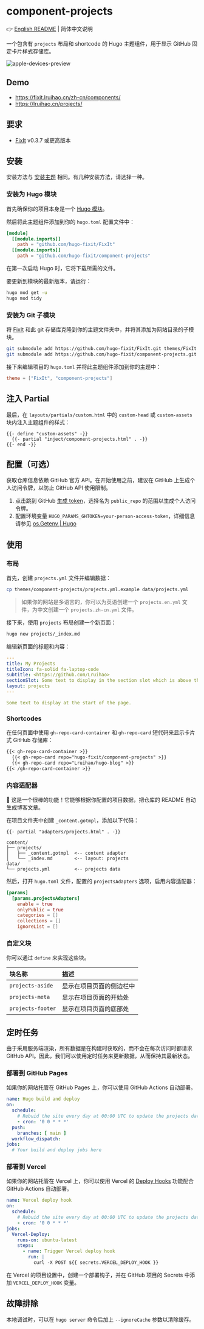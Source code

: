 # component-projects

👉 [English README](/README.md) | 简体中文说明

一个包含有 `projects` 布局和 shortcode 的 Hugo 主题组件，用于显示 GitHub 固定卡片样式存储库。

![apple-devices-preview](https://github.com/hugo-fixit/component-projects/assets/33419593/3f75bd94-90df-4057-bee5-cbe2a61422f1)

## Demo

- <https://fixit.lruihao.cn/zh-cn/components/>
- <https://lruihao.cn/projects/>

## 要求

- [FixIt](https://github.com/hugo-fixit) v0.3.7 或更高版本

## 安装

安装方法与 [安装主题](https://fixit.lruihao.cn/documentation/installation/) 相同。有几种安装方法，请选择一种。

### 安装为 Hugo 模块

首先确保你的项目本身是一个 [Hugo 模块](https://gohugo.io/hugo-modules/use-modules/#initialize-a-new-module)。

然后将此主题组件添加到你的 `hugo.toml` 配置文件中：

```toml
[module]
  [[module.imports]]
    path = "github.com/hugo-fixit/FixIt"
  [[module.imports]]
    path = "github.com/hugo-fixit/component-projects"
```

在第一次启动 Hugo 时，它将下载所需的文件。

要更新到模块的最新版本，请运行：

```bash
hugo mod get -u
hugo mod tidy
```

### 安装为 Git 子模块

将 [FixIt](https://github.com/hugo-fixit) 和此 git 存储库克隆到你的主题文件夹中，并将其添加为网站目录的子模块。

```bash
git submodule add https://github.com/hugo-fixit/FixIt.git themes/FixIt
git submodule add https://github.com/hugo-fixit/component-projects.git themes/component-projects
```

接下来编辑项目的 `hugo.toml` 并将此主题组件添加到你的主题中：

```toml
theme = ["FixIt", "component-projects"]
```

## 注入 Partial

最后，在 `layouts/partials/custom.html` 中的 `custom-head` 或 `custom-assets` 块内注入主题组件的样式：

```go-html-template
{{- define "custom-assets" -}}
  {{- partial "inject/component-projects.html" . -}}
{{- end -}}
```

## 配置（可选）

获取仓库信息依赖 GitHub 官方 API。在开始使用之前，建议在 GitHub 上生成个人访问令牌，以防止 GitHub API 使用限制。

1. 点击跳到 GitHub [生成 token](https://github.com/settings/tokens/new)，选择名为 `public_repo` 的范围以生成个人访问令牌。
2. 配置环境变量 `HUGO_PARAMS_GHTOKEN=your-person-access-token`，详细信息请参见 [os.Getenv | Hugo](https://gohugo.io/functions/os/getenv/#examples)

## 使用

### 布局

首先，创建 `projects.yml` 文件并编辑数据：

```bash
cp themes/component-projects/projects.yml.example data/projects.yml
```

> 如果你的网站是多语言的，你可以为英语创建一个 `projects.en.yml` 文件，为中文创建一个 `projects.zh-cn.yml` 文件。

接下来，使用 `projects` 布局创建一个新页面：

```bash
hugo new projects/_index.md
```

编辑新页面的标题和内容：

```yaml
---
title: My Projects
titleIcon: fa-solid fa-laptop-code
subtitle: <https://github.com/Lruihao>
sectionSlot: Some text to display in the section slot which is above the related articles list.
layout: projects
---

Some text to display at the start of the page.
```

### Shortcodes

在任何页面中使用 `gh-repo-card-container` 和 `gh-repo-card` 短代码来显示卡片式 GitHub 存储库：

```markdown
{{< gh-repo-card-container >}}
  {{< gh-repo-card repo="hugo-fixit/component-projects" >}}
  {{< gh-repo-card repo="Lruihao/hugo-blog" >}}
{{< /gh-repo-card-container >}}
```

### 内容适配器

:tada: 这是一个很棒的功能！它能够根据你配置的项目数据，把仓库的 README 自动生成博客文章。

在项目文件夹中创建 `_content.gotmpl`，添加以下代码：

```go-html-template
{{- partial "adapters/projects.html" . -}}
```

```plain
content/
├── projects/
│   ├── _content.gotmpl  <-- content adapter
│   └── _index.md        <-- layout: projects
data/
└── projects.yml         <-- projects data
```

然后，打开 `hugo.toml` 文件，配置的 `projectsAdapters` 选项，启用内容适配器：

```toml
[params]
  [params.projectsAdapters]
    enable = true
    onlyPublic = true
    categories = []
    collections = []
    ignoreList = []
```

### 自定义块

你可以通过 `define` 来实现这些块。

| 块名称            | 描述                     |
| :---------------- | :----------------------- |
| `projects-aside`  | 显示在项目页面的侧边栏中 |
| `projects-meta`   | 显示在项目页面的开始处   |
| `projects-footer` | 显示在项目页面的底部处   |

## 定时任务

由于采用服务端渲染，所有数据是在构建时获取的，而不会在每次访问时都请求 GitHub API。因此，我们可以使用定时任务来更新数据，从而保持其最新状态。

### 部署到 GitHub Pages

如果你的网站托管在 GitHub Pages 上，你可以使用 GitHub Actions 自动部署。

```yaml
name: Hugo build and deploy
on:
  schedule:
    # Rebuid the site every day at 00:00 UTC to update the projects data
    - cron: '0 0 * * *'
  push:
    branches: [ main ]
  workflow_dispatch:
jobs:
  # Your build and deploy jobs here
```

### 部署到 Vercel

如果你的网站托管在 Vercel 上，你可以使用 Vercel 的 [Deploy Hooks](https://vercel.com/docs/deployments/deploy-hooks#creating-&-triggering-deploy-hooks) 功能配合 GitHub Actions 自动部署。

```yaml
name: Vercel deploy hook
on:
  schedule:
    # Rebuid the site every day at 00:00 UTC to update the projects data
    - cron: '0 0 * * *'
jobs:
  Vercel-Deploy:
    runs-on: ubuntu-latest
    steps:
      - name: Trigger Vercel deploy hook
        run: |
          curl -X POST ${{ secrets.VERCEL_DEPLOY_HOOK }}
```

在 Vercel 的项目设置中，创建一个部署钩子，并在 GitHub 项目的 Secrets 中添加 `VERCEL_DEPLOY_HOOK` 变量。

## 故障排除

本地调试时，可以在 `hugo server` 命令后加上 `--ignoreCache` 参数以清除缓存。

